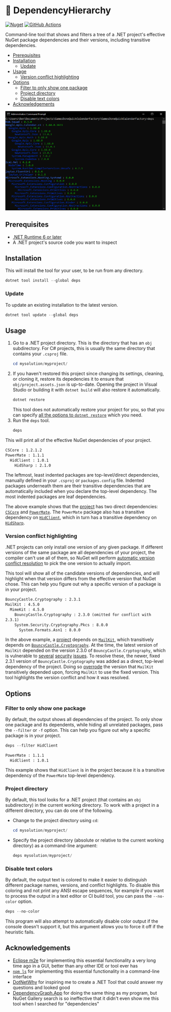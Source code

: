 🌳 DependencyHierarchy
===

[![Nuget](https://img.shields.io/nuget/v/deps?logo=nuget)](https://www.nuget.org/packages/deps/) [![GitHub Actions](https://img.shields.io/github/actions/workflow/status/Aldaviva/DependencyHierarchy/dotnet.yml?branch=master&logo=github)](https://github.com/Aldaviva/DependencyHierarchy/actions/workflows/dotnetpackage.yml)

Command-line tool that shows and filters a tree of a .NET project's effective NuGet package dependencies and their versions, including transitive dependencies.

<!-- MarkdownTOC autolink="true" bracket="round" autoanchor="false" levels="1,2,3" bullets="-" -->

- [Prerequisites](#prerequisites)
- [Installation](#installation)
    - [Update](#update)
- [Usage](#usage)
    - [Version conflict highlighting](#version-conflict-highlighting)
- [Options](#options)
    - [Filter to only show one package](#filter-to-only-show-one-package)
    - [Project directory](#project-directory)
    - [Disable text colors](#disable-text-colors)
- [Acknowledgements](#acknowledgements)

<!-- /MarkdownTOC -->

![Screenshot](https://raw.githubusercontent.com/Aldaviva/DependencyHierarchy/master/.github/images/screenshot1.png)

## Prerequisites
- [.NET Runtime 6 or later](https://dotnet.microsoft.com/en-us/download/dotnet)
- A .NET project's source code you want to inspect

## Installation
This will install the tool for your user, to be run from any directory.
```ps1
dotnet tool install --global deps
```

### Update
To update an existing installation to the latest version.
```ps1
dotnet tool update --global deps
```

## Usage
1. Go to a .NET project directory. This is the directory that has an `obj` subdirectory. For C# projects, this is usually the same directory that contains your `.csproj` file.
    ```ps1
    cd mysolution/myproject/
    ```
1. If you haven't restored this project since changing its settings, cleaning, or cloning it, restore its depedencies it to ensure that `obj/project.assets.json` is up-to-date. Opening the project in Visual Studio or building it with `dotnet build` will also restore it automatically.
    ```ps1
    dotnet restore
    ```
    This tool does not automatically restore your project for you, so that you can specify [all the options to `dotnet restore`](https://learn.microsoft.com/en-us/dotnet/core/tools/dotnet-restore#options) which you need.
1. Run the `deps` tool.
    ```ps1
    deps
    ```

This will print all of the effective NuGet dependencies of your project.
```text
CSCore : 1.2.1.2
PowerMate : 1.1.1
  HidClient : 1.0.1
    HidSharp : 2.1.0
```
The leftmost, least indented packages are top-level/direct dependencies, manually defined in your `.csproj` or `packages.config` file. Indented packages underneath them are their transitive dependencies that are automatically included when you declare the top-level dependency. The most indented packages are leaf dependencies.

The above example shows that the [project](https://github.com/Aldaviva/PowerMate/tree/master/PowerMateVolume) has two direct dependencies: [`CSCore`](https://www.nuget.org/packages/CSCore) and [`PowerMate`](https://www.nuget.org/packages/PowerMate). The `PowerMate` package also has a transitive dependency on [`HidClient`](https://www.nuget.org/packages/HidClient), which in turn has a transitive dependency on [`HidSharp`](https://www.nuget.org/packages/HidSharp).

### Version conflict highlighting
.NET projects can only install one version of any given package. If different versions of the same package are all dependencies of your project, the compiler can't use all of them, so NuGet will perform [automatic version conflict resolution](https://learn.microsoft.com/en-us/nuget/concepts/dependency-resolution) to pick the one version to actually import.

This tool will show all of the candidate versions of dependencies, and will highlight when that version differs from the effective version that NuGet chose. This can help you figure out why a specific version of a package is in your project.
```text
BouncyCastle.Cryptography : 2.3.1
MailKit : 4.5.0
  MimeKit : 4.5.0
    BouncyCastle.Cryptography : 2.3.0 (omitted for conflict with 2.3.1)
    System.Security.Cryptography.Pkcs : 8.0.0
      System.Formats.Asn1 : 8.0.0
```
In the above example, a [project](https://github.com/Aldaviva/mailsender-cs/tree/master/MailSender-NetCore) depends on [`MailKit`](https://www.nuget.org/packages/MailKit), which transitively depends on [`BouncyCastle.Cryptography`](https://www.nuget.org/packages/BouncyCastle.Cryptography/). At the time, the latest version of `MailKit` depended on the version 2.3.0 of `BouncyCastle.Cryptography`, which is vulnerable to [several](https://github.com/advisories/GHSA-8xfc-gm6g-vgpv) [security](https://github.com/advisories/GHSA-m44j-cfrm-g8qc) [issues](https://github.com/advisories/GHSA-v435-xc8x-wvr9). To resolve these, the newer, fixed 2.3.1 version of `BouncyCastle.Cryptography` was added as a direct, top-level dependency of the project. Doing so [overrode](https://learn.microsoft.com/en-us/nuget/concepts/dependency-resolution#direct-dependency-wins) the version that `MailKit` transitively depended upon, forcing `MailKit` to use the fixed version. This tool highlights the version conflict and how it was resolved.

## Options
### Filter to only show one package
By default, the output shows all dependencies of the project. To only show one package and its dependents, while hiding all unrelated packages, pass the `--filter` or `-f` option. This can help you figure out why a specific package is in your project.
```ps1
deps --filter HidClient
```
```text 
PowerMate : 1.1.1
  HidClient : 1.0.1
```
This example shows that `HidClient` is in the project because it is a transitive dependency of the `PowerMate` top-level dependency.

### Project directory
By default, this tool looks for a .NET project (that contains an `obj` subdirectory) in the current working directory. To work with a project in a different directory, you can do one of the following.
- Change to the project directory using `cd`:
    ```ps1
    cd mysolution/myproject/
    ```
- Specify the project directory (absolute or relative to the current working directory) as a command-line argument:
    ```ps1
    deps mysolution/myproject/
    ```

### Disable text colors
By default, the output text is colored to make it easier to distinguish different package names, versions, and conflict highlights. To disable this coloring and not print any ANSI escape sequences, for example if you want to process the output in a text editor or CI build tool, you can pass the `--no-color` option.
```ps1
deps --no-color
```
This program will also attempt to automatically disable color output if the console doesn't support it, but this argument allows you to force it off if the heuristic fails.

## Acknowledgements
- [Eclipse m2e](https://eclipse.dev/m2e/) for implementing this essential functionality a very long time ago in a GUI, better than any other IDE or tool ever has
- [`npm ls`](https://docs.npmjs.com/cli/v10/commands/npm-ls) for implementing this essential functionality in a command-line interface
- [DotNetWhy](https://www.nuget.org/packages/DotNetWhy) for inspiring me to create a .NET Tool that could answer my questions and looked good
- [DependencyGraph.App](https://www.nuget.org/packages/DependencyGraph.App/) for doing the same thing as my program, but NuGet Gallery search is so ineffective that it didn't even show me this tool when I searched for "dependencies"
